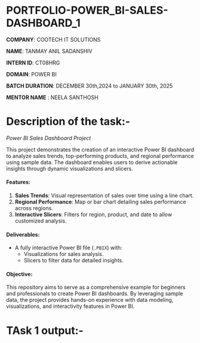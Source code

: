 # PORTFOLIO-POWER_BI-SALES-DASHBOARD_1


**COMPANY**: COOTECH IT SOLUTIONS


**NAME**: TANMAY ANIL SADANSHIV


**INTERN ID**: CT08HRG


**DOMAIN**: POWER BI


**BATCH DURATION**: DECEMBER 30th,2024 to JANUARY 30th, 2025


**MENTOR NAME** : NEELA SANTHOSH

# Description of the task:- 

*Power BI Sales Dashboard Project*

This project demonstrates the creation of an interactive Power BI dashboard to analyze sales trends, top-performing products, and regional performance using sample data. The dashboard enables users to derive actionable insights through dynamic visualizations and slicers.

#### Features:
1. **Sales Trends**: Visual representation of sales over time using a line chart.   
2. **Regional Performance**: Map or bar chart detailing sales performance across regions.  
3. **Interactive Slicers**: Filters for region, product, and date to allow customized analysis.

#### Deliverables:
- A fully interactive Power BI file (`.PBIX`) with:
  - Visualizations for sales analysis.
  - Slicers to filter data for detailed insights.

#### Objective:
This repository aims to serve as a comprehensive example for beginners and professionals to create Power BI dashboards. By leveraging sample data, the project provides hands-on experience with data modeling, visualizations, and interactivity features in Power BI.

# TAsk 1 output:- 
